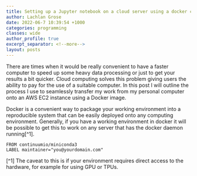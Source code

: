 ```yaml
---
title: Setting up a Jupyter notebook on a cloud server using a docker container
author: Lachlan Grose
date: 2022-06-7 10:39:54 +1000
categories: programming
classes: wide
author_profile: true
excerpt_separator: <!--more--> 
layout: posts
---
```


There are times when it would be really convenient to have a faster computer to speed up some heavy data processing or just to get your results a bit quicker. Cloud computing solves this problem giving users the ability to pay for the use of a suitable computer. In this post I will outline the process I use to seamlessly transfer my work from my personal computer onto an AWS EC2 instance using a Docker image. 

Docker is a convenient way to package your working environment into a reproducible system that can be easily deployed onto any computing environment. Generally, if you have a working environment in docker it will be possible to get this to work on any server that has the docker daemon running[^1]. 

```Docker
FROM continuumio/miniconda3
LABEL maintainer="you@yourdomain.com"

```


[^1] The caveat to this is if your environment requires direct access to the hardware, for example for using GPU or TPUs.  
